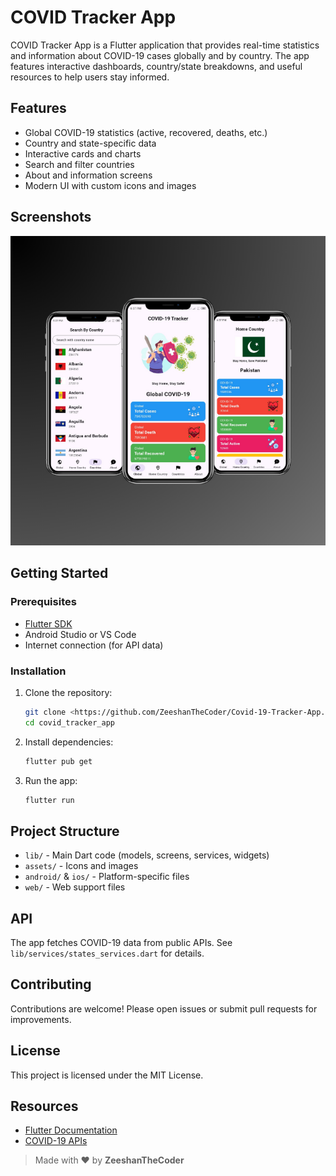 # COVID Tracker App

COVID Tracker App is a Flutter application that provides real-time statistics and information about COVID-19 cases globally and by country. The app features interactive dashboards, country/state breakdowns, and useful resources to help users stay informed.

## Features

- Global COVID-19 statistics (active, recovered, deaths, etc.)
- Country and state-specific data
- Interactive cards and charts
- Search and filter countries
- About and information screens
- Modern UI with custom icons and images

## Screenshots

![Covid Tracker App](https://raw.githubusercontent.com/ZeeshanTheCoder/zeeshan-mini-portfolio/main/src/assets/images/Project/Covid%2019-Tracker-App.png)

## Getting Started

### Prerequisites

- [Flutter SDK](https://flutter.dev/docs/get-started/install)
- Android Studio or VS Code
- Internet connection (for API data)

### Installation

1. Clone the repository:
   ```sh
   git clone <https://github.com/ZeeshanTheCoder/Covid-19-Tracker-App.git>
   cd covid_tracker_app
   ```
2. Install dependencies:
   ```sh
   flutter pub get
   ```
3. Run the app:
   ```sh
   flutter run
   ```

## Project Structure

- `lib/` - Main Dart code (models, screens, services, widgets)
- `assets/` - Icons and images
- `android/` & `ios/` - Platform-specific files
- `web/` - Web support files

## API

The app fetches COVID-19 data from public APIs. See `lib/services/states_services.dart` for details.

## Contributing

Contributions are welcome! Please open issues or submit pull requests for improvements.

## License

This project is licensed under the MIT License.

## Resources

- [Flutter Documentation](https://docs.flutter.dev/)
- [COVID-19 APIs](https://disease.sh/)

> Made with ❤️ by **ZeeshanTheCoder**
